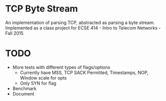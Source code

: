 # TCP Byte Stream
An implementation of parsing TCP, abstracted as parsing a byte stream. Implemented as a class project for ECSE 414 - Intro to Telecom Networks - Fall 2015

# TODO
- More tests with different types of flags/options
    - Currently have MSS, TCP SACK Permitted, Timestamps, NOP, Window scale for opts
    - Only SYN for flag
- Benchmark
- Document
